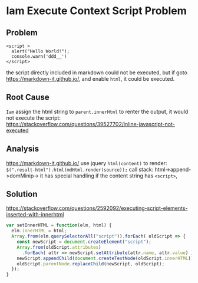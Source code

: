 # Iam Execute Context Script Problem

## Problem

    <script >
      alert("Hello World!");
      console.warn('ddd__')
    </script>

the script directly included in markdown could not be executed, but if goto https://markdown-it.github.io/, and enable `html`, it could be executed.

## Root Cause
`Iam` assign the html string to  `parent.innerHtml` to renter the output, it would not execute the script:
https://stackoverflow.com/questions/39527702/inline-javascript-not-executed

## Analysis
https://markdown-it.github.io/ use  jquery `html(content)` to render: ` $(".result-html").html(mdHtml.render(source));`
call stack: html->append->domMinip->
it has special handling if the content string has `<script>`, 

## Solution
https://stackoverflow.com/questions/2592092/executing-script-elements-inserted-with-innerhtml

```js
var setInnerHTML = function(elm, html) {
  elm.innerHTML = html;
  Array.from(elm.querySelectorAll("script")).forEach( oldScript => {
    const newScript = document.createElement("script");
    Array.from(oldScript.attributes)
      .forEach( attr => newScript.setAttribute(attr.name, attr.value) );
    newScript.appendChild(document.createTextNode(oldScript.innerHTML));
    oldScript.parentNode.replaceChild(newScript, oldScript);
  });
}
```